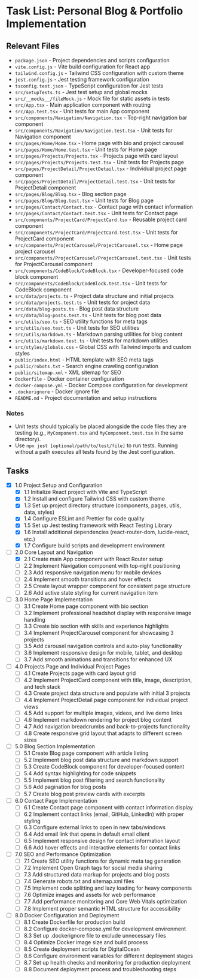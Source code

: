 # Task List: Personal Blog & Portfolio Implementation

## Relevant Files

- `package.json` - Project dependencies and scripts configuration
- `vite.config.js` - Vite build configuration for React app
- `tailwind.config.js` - Tailwind CSS configuration with custom theme
- `jest.config.js` - Jest testing framework configuration
- `tsconfig.test.json` - TypeScript configuration for Jest tests
- `src/setupTests.ts` - Jest test setup and global mocks
- `src/__mocks__/fileMock.js` - Mock file for static assets in tests
- `src/App.tsx` - Main application component with routing
- `src/App.test.tsx` - Unit tests for main App component
- `src/components/Navigation/Navigation.tsx` - Top-right navigation bar component
- `src/components/Navigation/Navigation.test.tsx` - Unit tests for Navigation component
- `src/pages/Home/Home.tsx` - Home page with bio and project carousel
- `src/pages/Home/Home.test.tsx` - Unit tests for Home page
- `src/pages/Projects/Projects.tsx` - Projects page with card layout
- `src/pages/Projects/Projects.test.tsx` - Unit tests for Projects page
- `src/pages/ProjectDetail/ProjectDetail.tsx` - Individual project page component
- `src/pages/ProjectDetail/ProjectDetail.test.tsx` - Unit tests for ProjectDetail component
- `src/pages/Blog/Blog.tsx` - Blog section page
- `src/pages/Blog/Blog.test.tsx` - Unit tests for Blog page
- `src/pages/Contact/Contact.tsx` - Contact page with contact information
- `src/pages/Contact/Contact.test.tsx` - Unit tests for Contact page
- `src/components/ProjectCard/ProjectCard.tsx` - Reusable project card component
- `src/components/ProjectCard/ProjectCard.test.tsx` - Unit tests for ProjectCard component
- `src/components/ProjectCarousel/ProjectCarousel.tsx` - Home page project carousel
- `src/components/ProjectCarousel/ProjectCarousel.test.tsx` - Unit tests for ProjectCarousel component
- `src/components/CodeBlock/CodeBlock.tsx` - Developer-focused code block component
- `src/components/CodeBlock/CodeBlock.test.tsx` - Unit tests for CodeBlock component
- `src/data/projects.ts` - Project data structure and initial projects
- `src/data/projects.test.ts` - Unit tests for project data
- `src/data/blog-posts.ts` - Blog post data structure
- `src/data/blog-posts.test.ts` - Unit tests for blog post data
- `src/utils/seo.ts` - SEO utility functions for meta tags
- `src/utils/seo.test.ts` - Unit tests for SEO utilities
- `src/utils/markdown.ts` - Markdown parsing utilities for blog content
- `src/utils/markdown.test.ts` - Unit tests for markdown utilities
- `src/styles/globals.css` - Global CSS with Tailwind imports and custom styles
- `public/index.html` - HTML template with SEO meta tags
- `public/robots.txt` - Search engine crawling configuration
- `public/sitemap.xml` - XML sitemap for SEO
- `Dockerfile` - Docker container configuration
- `docker-compose.yml` - Docker Compose configuration for development
- `.dockerignore` - Docker ignore file
- `README.md` - Project documentation and setup instructions

### Notes

- Unit tests should typically be placed alongside the code files they are testing (e.g., `MyComponent.tsx` and `MyComponent.test.tsx` in the same directory).
- Use `npx jest [optional/path/to/test/file]` to run tests. Running without a path executes all tests found by the Jest configuration.

## Tasks

- [x] 1.0 Project Setup and Configuration
  - [x] 1.1 Initialize React project with Vite and TypeScript
  - [x] 1.2 Install and configure Tailwind CSS with custom theme
  - [x] 1.3 Set up project directory structure (components, pages, utils, data, styles)
  - [x] 1.4 Configure ESLint and Prettier for code quality
  - [x] 1.5 Set up Jest testing framework with React Testing Library
  - [x] 1.6 Install additional dependencies (react-router-dom, lucide-react, etc.)
  - [x] 1.7 Configure build scripts and development environment

- [ ] 2.0 Core Layout and Navigation
  - [x] 2.1 Create main App component with React Router setup
  - [ ] 2.2 Implement Navigation component with top-right positioning
  - [ ] 2.3 Add responsive navigation menu for mobile devices
  - [ ] 2.4 Implement smooth transitions and hover effects
  - [ ] 2.5 Create layout wrapper component for consistent page structure
  - [ ] 2.6 Add active state styling for current navigation item

- [ ] 3.0 Home Page Implementation
  - [ ] 3.1 Create Home page component with bio section
  - [ ] 3.2 Implement professional headshot display with responsive image handling
  - [ ] 3.3 Create bio section with skills and experience highlights
  - [ ] 3.4 Implement ProjectCarousel component for showcasing 3 projects
  - [ ] 3.5 Add carousel navigation controls and auto-play functionality
  - [ ] 3.6 Implement responsive design for mobile, tablet, and desktop
  - [ ] 3.7 Add smooth animations and transitions for enhanced UX

- [ ] 4.0 Projects Page and Individual Project Pages
  - [ ] 4.1 Create Projects page with card layout grid
  - [ ] 4.2 Implement ProjectCard component with title, image, description, and tech stack
  - [ ] 4.3 Create project data structure and populate with initial 3 projects
  - [ ] 4.4 Implement ProjectDetail page component for individual project views
  - [ ] 4.5 Add support for multiple images, videos, and live demo links
  - [ ] 4.6 Implement markdown rendering for project blog content
  - [ ] 4.7 Add navigation breadcrumbs and back-to-projects functionality
  - [ ] 4.8 Create responsive grid layout that adapts to different screen sizes

- [ ] 5.0 Blog Section Implementation
  - [ ] 5.1 Create Blog page component with article listing
  - [ ] 5.2 Implement blog post data structure and markdown support
  - [ ] 5.3 Create CodeBlock component for developer-focused content
  - [ ] 5.4 Add syntax highlighting for code snippets
  - [ ] 5.5 Implement blog post filtering and search functionality
  - [ ] 5.6 Add pagination for blog posts
  - [ ] 5.7 Create blog post preview cards with excerpts

- [ ] 6.0 Contact Page Implementation
  - [ ] 6.1 Create Contact page component with contact information display
  - [ ] 6.2 Implement contact links (email, GitHub, LinkedIn) with proper styling
  - [ ] 6.3 Configure external links to open in new tabs/windows
  - [ ] 6.4 Add email link that opens in default email client
  - [ ] 6.5 Implement responsive design for contact information layout
  - [ ] 6.6 Add hover effects and interactive elements for contact links

- [ ] 7.0 SEO and Performance Optimization
  - [ ] 7.1 Create SEO utility functions for dynamic meta tag generation
  - [ ] 7.2 Implement Open Graph tags for social media sharing
  - [ ] 7.3 Add structured data markup for projects and blog posts
  - [ ] 7.4 Generate robots.txt and sitemap.xml files
  - [ ] 7.5 Implement code splitting and lazy loading for heavy components
  - [ ] 7.6 Optimize images and assets for web performance
  - [ ] 7.7 Add performance monitoring and Core Web Vitals optimization
  - [ ] 7.8 Implement proper semantic HTML structure for accessibility

- [ ] 8.0 Docker Configuration and Deployment
  - [ ] 8.1 Create Dockerfile for production build
  - [ ] 8.2 Configure docker-compose.yml for development environment
  - [ ] 8.3 Set up .dockerignore file to exclude unnecessary files
  - [ ] 8.4 Optimize Docker image size and build process
  - [ ] 8.5 Create deployment scripts for DigitalOcean
  - [ ] 8.6 Configure environment variables for different deployment stages
  - [ ] 8.7 Set up health checks and monitoring for production deployment
  - [ ] 8.8 Document deployment process and troubleshooting steps
